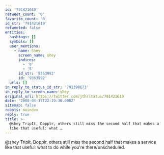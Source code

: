 ```yaml
---
id: '791421619'
retweet_count: '0'
favorite_count: '0'
id_str: '791421619'
retweeted: false
entities:
  hashtags: []
  symbols: []
  user_mentions:
    - name: Shey
      screen_name: shey
      indices:
        - '0'
        - '5'
      id_str: '9363992'
      id: '9363992'
  urls: []
in_reply_to_status_id_str: '791398673'
in_reply_to_screen_name: shey
original_url: https://twitter.com/jth/status/791421619
date: '2008-04-17T22:19:36.000Z'
sitemap: false
robots: noindex
reply: true
title: >-
  @shey TripIt, Dopplr, others still miss the second half that makes a service
  like that useful: what …
---
```


@shey TripIt, Dopplr, others still miss the second half that makes a service like that useful: what to do while you're there/unscheduled.
